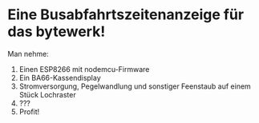 Eine Busabfahrtszeitenanzeige für das bytewerk!
===============================================

Man nehme:

1. Einen ESP8266 mit nodemcu-Firmware
2. Ein BA66-Kassendisplay
3. Stromversorgung, Pegelwandlung und sonstiger Feenstaub auf einem Stück Lochraster
4. ???
5. Profit!
